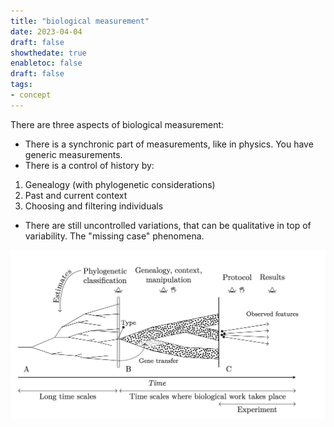 ```yaml
---
title: "biological measurement"
date: 2023-04-04
draft: false
showthedate: true
enabletoc: false
draft: false
tags:
- concept
---
```


There are three aspects of biological measurement: 

- There is a synchronic part of measurements, like in physics. You have generic measurements. 
- There is a control of history by:
1) Genealogy (with phylogenetic considerations)
2) Past and current context
3) Choosing and filtering individuals
- There are still uncontrolled variations, that can be qualitative in top of variability. The "missing case" phenomena.

![](images/Pasted%20image%2020230403202109.png)
